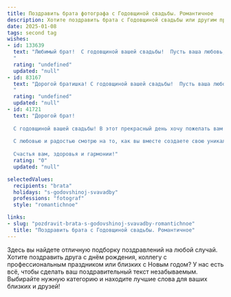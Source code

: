 ```yaml
---
title: Поздравить брата фотографа с Годовщиной свадьбы. Романтичное
description: Хотите поздравить брата с Годовщиной свадьбы или другим праздником? Наш ИИ создаст незабываемое поздравление, а вы обязательно выделитесь среди других.  
date: 2025-01-08
tags: second tag
wishes:
- id: 133639
  text: "Любимый брат!  С годовщиной вашей свадьбы!  Пусть ваша любовь, яркая и неповторимая, как лучшие ваши свадебные фотографии, будет вечной и вдохновляющей.  Желаю вам океан счастья, безбрежное море нежности и  ярких, незабываемых мгновений, которые вы будете хранить в памяти и запечатлевать на пленке вашей семейной жизни.  Будьте счастливы!
  "
  rating: "undefined"
  updated: "null"
- id: 83167
  text: "Дорогой братишка! С годовщиной вашей свадьбы!  Пусть ваша любовь, яркая и неповторимая, как лучшие фотографии, будет источником бесконечного счастья и вдохновения.  Желаю вам долгих лет совместной жизни, наполненных теплом, нежностью и взаимным пониманием.  Храните ваши чувства, как бесценный снимок, и бережно храните их в памяти ваших сердец.  Счастья вам, любви и семейного благополучия!
  "
  rating: "undefined"
  updated: "null"
- id: 41721
  text: "Дорогой брат!
  
  С годовщиной вашей свадьбы! В этот прекрасный день хочу пожелать вам бесконечной любви, ярких моментов и счастья, которое не уместится в кадре. Ты, как талантливый фотограф, умеешь ловить мгновения и превращать их в вечные воспоминания. Пусть каждый новый день вашей жизни будет наполнен светом, теплом и взаимопониманием.
  
  С любовью и радостью смотрю на то, как вы вместе создаете свою уникальную историю. Пусть каждый миг будет таким же ярким и запоминающимся, как ваши лучшие снимки!
  
  Счастья вам, здоровья и гармонии!"
  rating: "0"
  updated: "null"

selectedValues:
  recipients: "brata"
  holidays: "s-godovshinoj-svavadby"
  professions: "fotograf"
  style: "romantichnoe"

links:
- slug: "pozdravit-brata-s-godovshinoj-svavadby-romantichnoe"
  title: "Поздравить брата с Годовщиной свадьбы. Романтичное"
---
```


Здесь вы найдете отличную подборку поздравлений на любой случай. 
Хотите поздравить друга с днём рождения, коллегу с профессиональным праздником или близких с Новым годом? У нас есть всё, чтобы сделать ваш поздравительный текст незабываемым. Выбирайте нужную категорию и находите лучшие слова для ваших близких и друзей!

